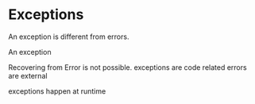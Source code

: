 # Exceptions 

An exception is different from errors.

An exception


Recovering from Error is not possible. 
 exceptions are code related 
 errors are external

 exceptions happen at runtime